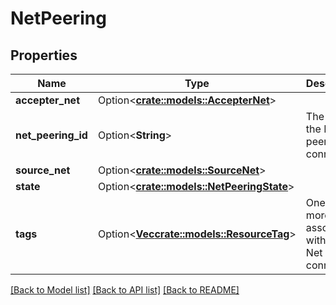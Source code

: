 # NetPeering

## Properties

Name | Type | Description | Notes
------------ | ------------- | ------------- | -------------
**accepter_net** | Option<[**crate::models::AccepterNet**](AccepterNet.md)> |  | [optional]
**net_peering_id** | Option<**String**> | The ID of the Net peering connection. | [optional]
**source_net** | Option<[**crate::models::SourceNet**](SourceNet.md)> |  | [optional]
**state** | Option<[**crate::models::NetPeeringState**](NetPeeringState.md)> |  | [optional]
**tags** | Option<[**Vec<crate::models::ResourceTag>**](ResourceTag.md)> | One or more tags associated with the Net peering connection. | [optional]

[[Back to Model list]](../README.md#documentation-for-models) [[Back to API list]](../README.md#documentation-for-api-endpoints) [[Back to README]](../README.md)


